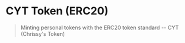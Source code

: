 # CYT Token (ERC20)
> Minting personal tokens with the ERC20 token standard -- CYT (Chrissy's Token)
